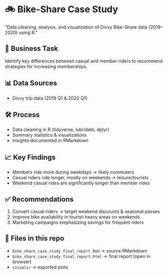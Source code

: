 # 🚲 Bike-Share Case Study
"Data cleaning, analysis, and visualization of Divvy Bike-Share data (2019–2020) using R."

## 📌 Business Task
Identify key differences between casual and member riders to recommend strategies for increasing memberships.

## 📊 Data Sources
- Divvy trip data (2019 Q1 & 2020 Q1)

## 🛠️ Process
- Data cleaning in R (tidyverse, lubridate, dplyr)
- Summary statistics & visualizations
- Insights documented in RMarkdown

## 📈 Key Findings
- Members ride more during weekdays → likely commuters  
- Casual riders ride longer, mostly on weekends → leisure/tourists  
- Weekend casual rides are significantly longer than member rides  

## ✅ Recommendations
1. Convert casual riders → target weekend discounts & seasonal passes  
2. Improve bike availability in tourist-heavy areas on weekends  
3. Marketing campaigns emphasizing savings for frequent riders  

## 📂 Files in this repo
- `bike_share_case_study_final_report.Rmd` → source RMarkdown  
- `bike_share_case_study_final_report.html` → final report (open in browser)  
- `visuals/` → exported plots  
